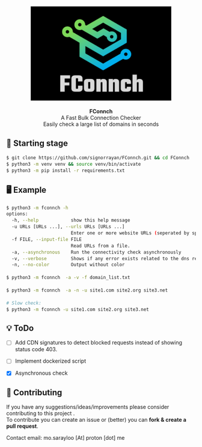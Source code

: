 <h3 align="center"><img src="media/logo.png" alt="logo" height="250px"></h3>

<p align="center">
    <b>FConnch</b><br>
    A Fast Bulk Connection Checker
    <br>Easily check a large list of domains in seconds
    <br>
</p>

## :blue_book: Starting stage
```bash
$ git clone https://github.com/signorrayan/FConnch.git && cd FConnch
$ python3 -m venv venv && source venv/bin/activate
$ python3 -m pip install -r requirements.txt
```

## :desktop_computer: Example
```bash
$ python3 -m fconnch -h
options:
  -h, --help            show this help message
  -u URLs [URLs ...], --urls URLs [URLs ...]
                        Enter one or more website URLs (seperated by space).
  -f FILE, --input-file FILE
                        Read URLs from a file.
  -a, --asynchronous    Run the connectivity check asynchronously
  -v, --verbose         Shows if any error exists related to the dns resolve
  -n, --no-color        Output without color

$ python3 -m fconnch  -a -v -f domain_list.txt

$ python3 -m fconnch  -a -n -u site1.com site2.org site3.net

# Slow check:
$ python3 -m fconnch -u site1.com site2.org site3.net
```


## :bulb: ToDo
- [ ] Add CDN signatures to detect blocked requests instead of showing status code 403.
- [ ] Implement dockerized script
- [x] Asynchronous check


## :trident: Contributing
If you have any suggestions/ideas/improvements please consider contributing to this project .\
To contribute you can create an issue or (better) you can **fork & create a pull request**.

Contact email: mo.sarayloo [At] proton [dot] me